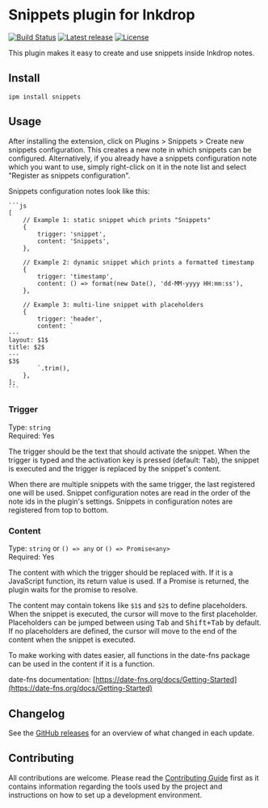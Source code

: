 # Snippets plugin for Inkdrop

[![Build Status](https://dev.azure.com/jmerle/inkdrop-snippets/_apis/build/status/Build?branchName=master)](https://dev.azure.com/jmerle/inkdrop-snippets/_build/latest?definitionId=28&branchName=master)
[![Latest release](https://img.shields.io/github/v/release/jmerle/inkdrop-snippets)](https://my.inkdrop.app/plugins/snippets)
[![License](https://img.shields.io/github/license/jmerle/inkdrop-snippets)](https://github.com/jmerle/inkdrop-snippets/blob/master/LICENSE)

This plugin makes it easy to create and use snippets inside Inkdrop notes.

## Install

```
ipm install snippets
```

## Usage

After installing the extension, click on Plugins > Snippets > Create new snippets configuration. This creates a new note in which snippets can be configured. Alternatively, if you already have a snippets configuration note which you want to use, simply right-click on it in the note list and select "Register as snippets configuration".

Snippets configuration notes look like this:


    ```js
    [
        // Example 1: static snippet which prints "Snippets"
        {
            trigger: 'snippet',
            content: 'Snippets',
        },

        // Example 2: dynamic snippet which prints a formatted timestamp
        {
            trigger: 'timestamp',
            content: () => format(new Date(), 'dd-MM-yyyy HH:mm:ss'),
        },

        // Example 3: multi-line snippet with placeholders
        {
            trigger: 'header',
            content: `
    ---
    layout: $1$
    title: $2$
    ---
    $3$
            `.trim(),
        },
    ];
    ```

### Trigger

Type: `string`  
Required: Yes

The trigger should be the text that should activate the snippet. When the trigger is typed and the activation key is pressed (default: <kbd>Tab</kbd>), the snippet is executed and the trigger is replaced by the snippet's content.

When there are multiple snippets with the same trigger, the last registered one will be used. Snippet configuration notes are read in the order of the note ids in the plugin's settings. Snippets in configuration notes are registered from top to bottom.

### Content

Type: `string` or `() => any` or `() => Promise<any>`  
Required: Yes

The content with which the trigger should be replaced with.
If it is a JavaScript function, its return value is used.
If a Promise is returned, the plugin waits for the promise to resolve.

The content may contain tokens like `$1$` and `$2$` to define placeholders.
When the snippet is executed, the cursor will move to the first placeholder.
Placeholders can be jumped between using <kbd>Tab</kbd> and <kbd>Shift+Tab</kbd> by default. If no placeholders are defined, the cursor will move to the end of the content when the snippet is executed.

To make working with dates easier, all functions in the date-fns package can be used in the content if it is a function.

date-fns documentation: [https://date-fns.org/docs/Getting-Started](https://date-fns.org/docs/Getting-Started)

## Changelog

See the [GitHub releases](https://github.com/jmerle/inkdrop-snippets/releases) for an overview of what changed in each update.

## Contributing

All contributions are welcome. Please read the [Contributing Guide](https://github.com/jmerle/inkdrop-snippets/blob/master/CONTRIBUTING.md) first as it contains information regarding the tools used by the project and instructions on how to set up a development environment.
